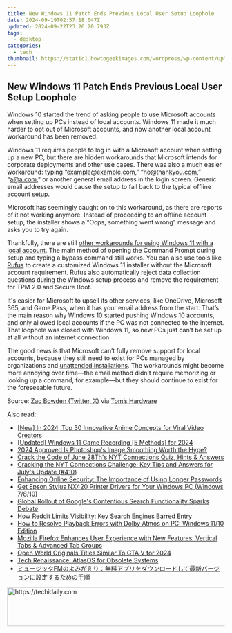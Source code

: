 ```yaml
---
title: New Windows 11 Patch Ends Previous Local User Setup Loophole
date: 2024-09-19T02:57:18.047Z
updated: 2024-09-22T23:26:20.793Z
tags:
  - desktop
categories:
  - tech
thumbnail: https://static1.howtogeekimages.com/wordpress/wp-content/uploads/2024/01/windows-11-logo.jpg
---
```


## New Windows 11 Patch Ends Previous Local User Setup Loophole

Windows 10 started the trend of asking people to use Microsoft accounts when setting up PCs instead of local accounts. Windows 11 made it much harder to opt out of Microsoft accounts, and now another local account workaround has been removed.

 Windows 11 requires people to log in with a Microsoft account when setting up a new PC, but there are hidden workarounds that Microsoft intends for corporate deployments and other use cases. There was also a much easier workaround: typing “example@example.com,” “no@thankyou.com,” “a@a.com,” or another general email address in the login screen. Generic email addresses would cause the setup to fall back to the typical offline account setup.

 Microsoft has seemingly caught on to this workaround, as there are reports of it not working anymore. Instead of proceeding to an offline account setup, the installer shows a “Oops, something went wrong” message and asks you to try again.

 Thankfully, there are still [other workarounds for using Windows 11 with a local account](https://fox-friendly.techidaily.com/updated-asus-mg28uq-elevating-your-visual-experience-to-new-heights-for-2024/). The main method of opening the Command Prompt during setup and typing a bypass command still works. You can also use tools like [Rufus](https://rufus.ie/en/) to create a customized Windows 11 installer without the Microsoft account requirement. Rufus also automatically reject data collection questions during the Windows setup process and remove the requirement for TPM 2.0 and Secure Boot.

 It's easier for Microsoft to upsell its other services, like OneDrive, Microsoft 365, and Game Pass, when it has your email address from the start. That’s the main reason why Windows 10 started pushing Windows 10 accounts, and only allowed local accounts if the PC was not connected to the internet. That loophole was closed with Windows 11, so new PCs just can’t be set up at all without an internet connection.

 The good news is that Microsoft can’t fully remove support for local accounts, because they still need to exist for PCs managed by organizations and [unattended installations](https://learn.microsoft.com/en-us/windows-hardware/customize/desktop/unattend/). The workarounds might become more annoying over time—the email method didn’t require memorizing or looking up a command, for example—but they should continue to exist for the foreseeable future.

 Source: [Zac Bowden (Twitter, X)](https://x.com/zacbowden/status/1797496910737252744) via [Tom’s Hardware](https://tools.techidaily.com)

<ins class="adsbygoogle"
     style="display:block"
     data-ad-format="autorelaxed"
     data-ad-client="ca-pub-7571918770474297"
     data-ad-slot="1223367746"></ins>

<ins class="adsbygoogle"
     style="display:block"
     data-ad-client="ca-pub-7571918770474297"
     data-ad-slot="8358498916"
     data-ad-format="auto"
     data-full-width-responsive="true"></ins>

<span class="atpl-alsoreadstyle">Also read:</span>
<div><ul>
<li><a href="https://tiktok-videos.techidaily.com/new-in-2024-top-30-innovative-anime-concepts-for-viral-video-creators/"><u>[New] In 2024, Top 30 Innovative Anime Concepts for Viral Video Creators</u></a></li>
<li><a href="https://remote-screen-capture.techidaily.com/updated-windows-11-game-recording-5-methods-for-2024/"><u>[Updated] Windows 11 Game Recording [5 Methods] for 2024</u></a></li>
<li><a href="https://extra-guidance.techidaily.com/2024-approved-is-photoshops-image-smoothing-worth-the-hype/"><u>2024 Approved Is Photoshop's Image Smoothing Worth the Hype?</u></a></li>
<li><a href="https://some-skills.techidaily.com/crack-the-code-of-june-28ths-nyt-connections-quiz-hints-and-answers/"><u>Crack the Code of June 28Th's NYT Connections Quiz, Hints & Answers</u></a></li>
<li><a href="https://some-skills.techidaily.com/cracking-the-nyt-connections-challenge-key-tips-and-answers-for-julys-update-410/"><u>Cracking the NYT Connections Challenge: Key Tips and Answers for July's Update (#410)</u></a></li>
<li><a href="https://some-skills.techidaily.com/enhancing-online-security-the-importance-of-using-longer-passwords/"><u>Enhancing Online Security: The Importance of Using Longer Passwords</u></a></li>
<li><a href="https://hardware-help.techidaily.com/get-epson-stylus-nx420-printer-drivers-for-your-windows-pc-windows-7810/"><u>Get Epson Stylus NX420 Printer Drivers for Your Windows PC (Windows 7/8/10)</u></a></li>
<li><a href="https://some-skills.techidaily.com/global-rollout-of-googles-contentious-search-functionality-sparks-debate/"><u>Global Rollout of Google's Contentious Search Functionality Sparks Debate</u></a></li>
<li><a href="https://some-skills.techidaily.com/how-reddit-limits-visibility-key-search-engines-barred-entry/"><u>How Reddit Limits Visibility: Key Search Engines Barred Entry</u></a></li>
<li><a href="https://win-able.techidaily.com/how-to-resolve-playback-errors-with-dolby-atmos-on-pc-windows-1110-edition/"><u>How to Resolve Playback Errors with Dolby Atmos on PC: Windows 11/10 Edition</u></a></li>
<li><a href="https://some-skills.techidaily.com/mozilla-firefox-enhances-user-experience-with-new-features-vertical-tabs-and-advanced-tab-groups/"><u>Mozilla Firefox Enhances User Experience with New Features: Vertical Tabs & Advanced Tab Groups</u></a></li>
<li><a href="https://video-screen-grab.techidaily.com/open-world-originals-titles-similar-to-gta-v-for-2024/"><u>Open World Originals Titles Similar To GTA V for 2024</u></a></li>
<li><a href="https://win11.techidaily.com/tech-renaissance-atlasos-for-obsolete-systems/"><u>Tech Renaissance: AtlasOS for Obsolete Systems</u></a></li>
<li><a href="https://techtrends.techidaily.com/1725289834568-fm/"><u>ミュージックFMのよみがえり：無料アプリをダウンロードして最新バージョンに設定するための手順</u></a></li>
</ul></div>

<!-- affiliate ads begin -->
<a href="https://laganoo.pxf.io/c/5597632/1657399/16446" target="_top" id="1657399">
  <img src="//a.impactradius-go.com/display-ad/16446-1657399" border="0" alt="https://techidaily.com" width="728" height="90"/>
</a>
<img height="0" width="0" src="https://laganoo.pxf.io/i/5597632/1657399/16446" style="position:absolute;visibility:hidden;" border="0" />
<!-- affiliate ads end -->

